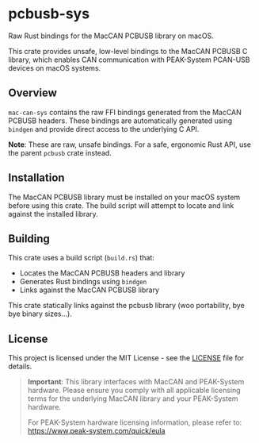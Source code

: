 # pcbusb-sys

Raw Rust bindings for the MacCAN PCBUSB library on macOS.

This crate provides unsafe, low-level bindings to the MacCAN PCBUSB C library, which enables CAN communication with PEAK-System PCAN-USB devices on macOS systems.

## Overview

`mac-can-sys` contains the raw FFI bindings generated from the MacCAN PCBUSB headers. These bindings are automatically generated using `bindgen` and provide direct access to the underlying C API.

**Note**: These are raw, unsafe bindings. For a safe, ergonomic Rust API, use the parent `pcbusb` crate instead.

## Installation

The MacCAN PCBUSB library must be installed on your macOS system before using this crate. The build script will attempt to locate and link against the installed library.

## Building

This crate uses a build script (`build.rs`) that:
- Locates the MacCAN PCBUSB headers and library
- Generates Rust bindings using `bindgen`
- Links against the MacCAN PCBUSB library

This crate statically links against the pcbusb library (woo portability, bye bye binary sizes...).

## License

This project is licensed under the MIT License - see the [LICENSE](../LICENSE) file for details.

> **Important**: This library interfaces with MacCAN and PEAK-System hardware.
> Please ensure you comply with all applicable licensing terms for the underlying
> MacCAN library and your PEAK-System hardware.
>
> For PEAK-System hardware licensing information, please refer to:
> https://www.peak-system.com/quick/eula
